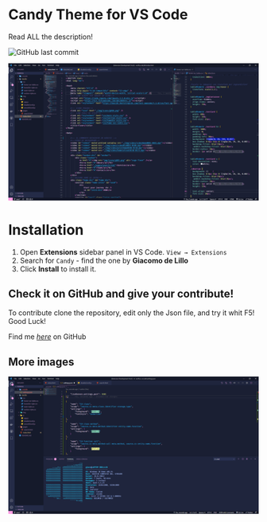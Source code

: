 # Candy Theme for VS Code
Read ALL the description!

![GitHub last commit](https://img.shields.io/github/last-commit/Giacomo002/PinkBlue-Vs-Code-Theme)

![Preview](https://github.com/Giacomo002/Candy-Vs-Code-Theme/blob/main/images/screen1.png?raw=true)

# Installation
1. Open **Extensions** sidebar panel in VS Code. `View → Extensions`
2. Search for `Candy` - find the one by **Giacomo de Lillo**
3. Click **Install** to install it.
## Check it on GitHub and give your contribute!

To contribute clone the repository, edit only the Json file, and try it whit F5! Good Luck!

 Find me [*here*](https://github.com/Giacomo002/Candy-Vs-Code-Theme) on GitHub 

## More images

![Preview](https://github.com/Giacomo002/Candy-Vs-Code-Theme/blob/main/images/screen2.png?raw=true)


